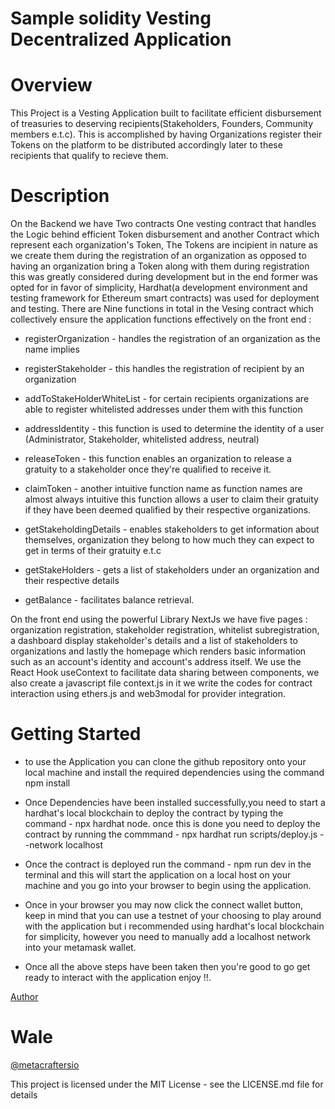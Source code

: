 # Sample solidity Vesting Decentralized Application

# Overview
This Project is  a Vesting Application built to facilitate efficient disbursement of treasuries to deserving recipients(Stakeholders, Founders, Community members e.t.c). This is accomplished by having Organizations register their Tokens on the platform to be distributed accordingly later to these recipients that qualify to recieve them.  

# Description 

On the Backend we have Two contracts One vesting contract that handles the Logic behind efficient Token disbursement and another Contract which represent each organization's Token, The Tokens are incipient in nature as we create them during the registration of an organization as opposed to having an organization bring a Token along with them during registration this was greatly considered during development but in the end former was opted for in favor of simplicity, Hardhat(a development environment and testing framework for Ethereum smart contracts) was used  for deployment and testing. There are Nine functions in total in the Vesing contract  which collectively ensure the application functions effectively on the front end :

* registerOrganization - handles the registration of an organization as the name implies

* registerStakeholder  -  this handles the registration of recipient by an organization

* addToStakeHolderWhiteList - for certain recipients organizations are able to register whitelisted addresses under them with this function

* addressIdentity - this function is used to determine the identity of a user (Administrator, Stakeholder, whitelisted address, neutral)  

* releaseToken - this function enables an organization to release a gratuity to a stakeholder once they're qualified to receive it.
 
* claimToken - another intuitive function name as function names are almost always intuitive this function allows a user to claim their gratuity if they have been deemed qualified by their respective organizations.

* getStakeholdingDetails - enables stakeholders to get information about themselves, organization they belong to how much they can expect to get in terms of their gratuity e.t.c

* getStakeHolders - gets a list of stakeholders under an organization and their respective details

* getBalance - facilitates balance retrieval.

On the front end using the powerful Library NextJs we have five pages :  organization registration, stakeholder registration, whitelist subregistration, a dashboard display stakeholder's details and a list of stakeholders to organizations and lastly the homepage which renders basic information such as an account's identity and account's address itself. We use the React Hook useContext to facilitate data sharing between components, we also create a javascript file context.js in it we write the codes for contract interaction using ethers.js and web3modal for  provider integration.



# Getting Started

* to use the Application you can clone the github repository onto your local machine and install the required dependencies using the command npm install


* Once Dependencies have been installed successfully,you need to start a hardhat's local blockchain to deploy the contract by typing the command - npx hardhat node. once this is done  you need to deploy the contract by running the commmand - npx hardhat run scripts/deploy.js --network localhost 


* Once the contract is deployed run the command -  npm run dev in the terminal and this will start the application on a local host on your machine and you go into your browser to begin  using the application.

* Once in your browser you may now click the connect wallet button, keep in mind that you can use  a testnet of your choosing to  play around with the application  but i recommended using hardhat's local blockchain for simplicity, however  you need to manually add a localhost network into your metamask wallet.

* Once all the above steps have been taken then you're good to go get ready to interact with the application enjoy !!.

[Author](https://github.com/jupiterBill/vestingmetacrafters)

# Wale

[@metacraftersio](https://metacrafters.io)

This project is licensed under the MIT License - see the LICENSE.md file for details



